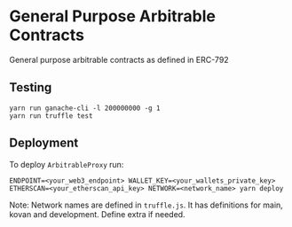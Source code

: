 # General Purpose Arbitrable Contracts

General purpose arbitrable contracts as defined in ERC-792

## Testing

```
yarn run ganache-cli -l 200000000 -g 1
yarn run truffle test
```

## Deployment

To deploy `ArbitrableProxy` run:

```
ENDPOINT=<your_web3_endpoint> WALLET_KEY=<your_wallets_private_key> ETHERSCAN=<your_etherscan_api_key> NETWORK=<network_name> yarn deploy
```

Note: Network names are defined in `truffle.js`. It has definitions for main, kovan and development. Define extra if needed.
